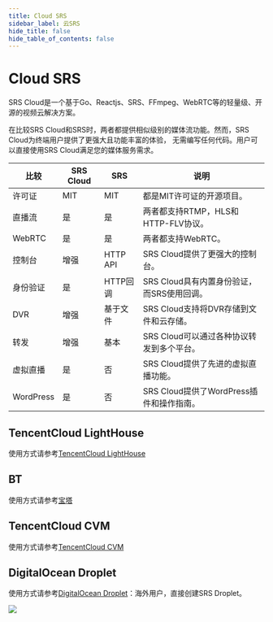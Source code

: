 ```yaml
---
title: Cloud SRS
sidebar_label: 云SRS
hide_title: false
hide_table_of_contents: false
---
```


# Cloud SRS

SRS Cloud是一个基于Go、Reactjs、SRS、FFmpeg、WebRTC等的轻量级、开源的视频云解决方案。

在比较SRS Cloud和SRS时，两者都提供相似级别的媒体流功能。然而，SRS Cloud为终端用户提供了更强大且功能丰富的体验，
无需编写任何代码。用户可以直接使用SRS Cloud满足您的媒体服务需求。

| 比较       | SRS Cloud | SRS      | 说明                            |
|----------|------|----------|-------------------------------|
| 许可证      | MIT | MIT      | 都是MIT许可证的开源项目。                |
| 直播流      | 是    | 是        | 两者都支持RTMP，HLS和HTTP-FLV协议。     |
| WebRTC   | 是    | 是        | 两者都支持WebRTC。                  |
| 控制台      | 增强   | HTTP API | SRS Cloud提供了更强大的控制台。          |
| 身份验证     | 是    | HTTP回调   | SRS Cloud具有内置身份验证，而SRS使用回调。   |
| DVR      | 增强   | 基于文件     | SRS Cloud支持将DVR存储到文件和云存储。     |
| 转发       | 增强   | 基本       | SRS Cloud可以通过各种协议转发到多个平台。     |
| 虚拟直播     | 是    | 否        | SRS Cloud提供了先进的虚拟直播功能。        |
| WordPress | 是    | 否        | SRS Cloud提供了WordPress插件和操作指南。 |

## TencentCloud LightHouse

使用方式请参考[TencentCloud LightHouse](https://www.bilibili.com/video/BV1844y1L7dL/)

## BT

使用方式请参考[宝塔](https://mp.weixin.qq.com/s/nutc5eJ73aUa4Hc23DbCwQ)

## TencentCloud CVM

使用方式请参考[TencentCloud CVM](https://mp.weixin.qq.com/s/x-PjoKjJj6HRF-eCKX0KzQ)

## DigitalOcean Droplet

使用方式请参考[DigitalOcean Droplet](https://mp.weixin.qq.com/s/_GcJm15BGv1qbmHixPQAGQ)：海外用户，直接创建SRS Droplet。

![](https://ossrs.net/gif/v1/sls.gif?site=ossrs.net&path=/lts/doc/zh/v6/getting-started-cloud)


